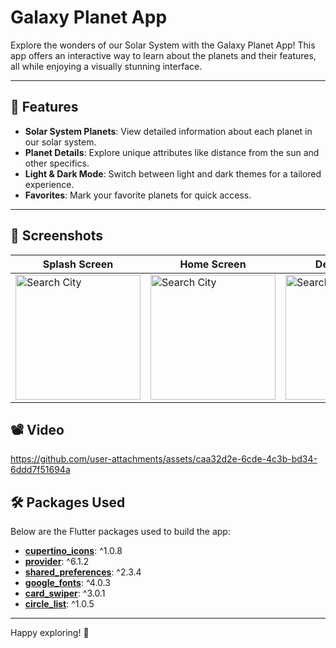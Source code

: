 # Galaxy Planet App

Explore the wonders of our Solar System with the Galaxy Planet App! This app offers an interactive way to learn about the planets and their features, all while enjoying a visually stunning interface.

---

## 🌟 Features

- **Solar System Planets**: View detailed information about each planet in our solar system.
- **Planet Details**: Explore unique attributes like distance from the sun and other specifics.
- **Light & Dark Mode**: Switch between light and dark themes for a tailored experience.
- **Favorites**: Mark your favorite planets for quick access.

---

## 📸 Screenshots

| Splash Screen                        | Home Screen                      | Detail Screen                         | Favorite Screen                       |
|---------------------------------------|-------------------------------------|-------------------------------------|-------------------------------------|
| <img src="https://github.com/user-attachments/assets/05d03033-ffd2-47af-b626-c8a750f7c77a" alt="Search City" width="200" /> | <img src="https://github.com/user-attachments/assets/13c8fe56-e72f-46b6-a6b9-2fde3fa2a375" alt="Search City" width="200" />| <img src="https://github.com/user-attachments/assets/b5729e76-3669-4393-8ecc-907333d9ff37" alt="Search City" width="200" /> | <img src="https://github.com/user-attachments/assets/6002d028-f701-461a-9c7d-302e34771676" alt="Search City" width="200" />

## 📽️ Video


https://github.com/user-attachments/assets/caa32d2e-6cde-4c3b-bd34-6ddd7f51694a



## 🛠️ Packages Used

Below are the Flutter packages used to build the app:

- [**cupertino_icons**](https://pub.dev/packages/cupertino_icons): ^1.0.8
- [**provider**](https://pub.dev/packages/provider): ^6.1.2
- [**shared_preferences**](https://pub.dev/packages/shared_preferences): ^2.3.4
- [**google_fonts**](https://pub.dev/packages/google_fonts): ^4.0.3
- [**card_swiper**](https://pub.dev/packages/card_swiper): ^3.0.1
- [**circle_list**](https://pub.dev/packages/circle_list): ^1.0.5

---

Happy exploring! 🌌

